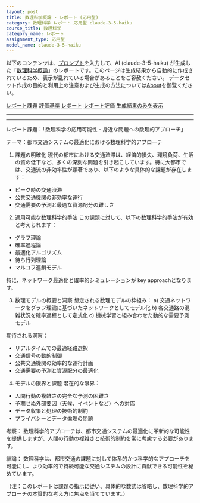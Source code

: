 ```yaml
---
layout: post
title: 数理科学概論 - レポート (応用型)
category: 数理科学 レポート 応用型 claude-3-5-haiku
course_title: 数理科学
category_name: レポート
assignment_type: 応用型
model_name: claude-3-5-haiku
---
```


以下のコンテンツは、[プロンプト](http://127.0.0.1:8000/generated/数理科学/claude-3-5-haiku/prompt_レポート-応用型.md)を入力して、AI (claude-3-5-haiku) が生成した「[数理科学概論](/contents/数理科学/)」のレポートです。このページは生成結果から自動的に作成されているため、表示が乱れている場合があることをご容赦ください。
データセット作成の目的と利用上の注意および生成の方法については[About](/About)を御覧ください。

[レポート課題](../レポート課題-応用型)
[評価基準](../評価基準-応用型)
[レポート](../レポート-応用型)
[レポート評価](../レポート評価-応用型)
[生成結果のみを表示](http://127.0.0.1:8000/generated/数理科学/claude-3-5-haiku/レポート-応用型.md)
  

***
***
  
レポート課題：「数理科学の応用可能性 - 身近な問題への数理的アプローチ」

テーマ：都市交通システムの最適化における数理科学的アプローチ

1. 課題の明確化
現代の都市における交通渋滞は、経済的損失、環境負荷、生活の質の低下など、多くの深刻な問題を引き起こしています。特に大都市では、交通流の非効率性が顕著であり、以下のような具体的な課題が存在します：
- ピーク時の交通渋滞
- 公共交通機関の非効率な運行
- 交通需要の予測と最適な資源配分の難しさ

2. 適用可能な数理科学的手法
この課題に対して、以下の数理科学的手法が有効と考えられます：
- グラフ理論
- 確率過程論
- 最適化アルゴリズム
- 待ち行列理論
- マルコフ連鎖モデル

特に、ネットワーク最適化と確率的シミュレーションが key approachとなります。

3. 数理モデルの概要と洞察
想定される数理モデルの枠組み：
a) 交通ネットワークをグラフ理論に基づいたネットワークとしてモデル化
b) 各交通路の混雑状況を確率過程として定式化
c) 機械学習と組み合わせた動的な需要予測モデル

期待される洞察：
- リアルタイムでの最適経路選択
- 交通信号の動的制御
- 公共交通機関の効率的な運行計画
- 交通需要の予測と資源配分の最適化

4. モデルの限界と課題
潜在的な限界：
- 人間行動の複雑さの完全な予測の困難さ
- 予期せぬ外部要因（天候、イベントなど）への対応
- データ収集と処理の技術的制約
- プライバシーとデータ倫理の問題

考察：
数理科学的アプローチは、都市交通システムの最適化に革新的な可能性を提供しますが、人間の行動の複雑さと技術的制約を常に考慮する必要があります。

結論：
数理科学は、都市交通の課題に対して体系的かつ科学的なアプローチを可能にし、より効率的で持続可能な交通システムの設計に貢献できる可能性を秘めています。

（注：このレポートは課題の指示に従い、具体的な数式は省略し、数理科学的アプローチの本質的な考え方に焦点を当てています。）
